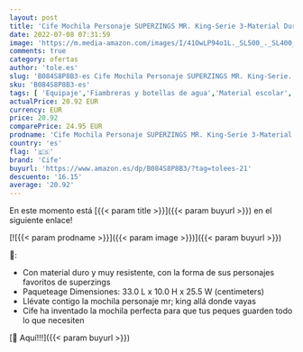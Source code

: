 ```yaml
---
layout: post
title: 'Cife Mochila Personaje SUPERZINGS MR. King-Serie 3-Material Duro y Resistente-Guarda Todo lo Necesario y llévala contigo a Cualquier Parte  Colores  42069 '
date: 2022-07-08 07:31:59
image: 'https://m.media-amazon.com/images/I/41OwLP94o1L._SL500_._SL400_.jpg'
comments: true
category: ofertas
author: 'tole.es'
slug: 'B084S8P8B3-es Cife Mochila Personaje SUPERZINGS MR. King-Serie...'
sku: 'B084S8P8B3-es'
tags: [ 'Equipaje','Fiambreras y botellas de agua','Material escolar','Material escolar y educativo','Mochilas','Mochilas infantiles','Oficina y papelería','cife','mochila','🇪🇸', ]
actualPrice: 20.92 EUR
currency: EUR
price: 20.92
comparePrice: 24.95 EUR
prodname: 'Cife Mochila Personaje SUPERZINGS MR. King-Serie 3-Material Duro y Resistente-Guarda Todo lo Necesario y llévala contigo a Cualquier Parte  Colores  42069 '
country: 'es'
flag: '🇪🇸'
brand: 'Cife'
buyurl: 'https://www.amazon.es/dp/B084S8P8B3/?tag=tolees-21'
descuento: '16.15'
average: '20.92'
---
```


En este momento está [{{< param title >}}]({{< param buyurl >}}) en el siguiente enlace!

[![{{< param prodname >}}]({{< param image >}})]({{< param buyurl >}})

🔎:

- Con material duro y muy resistente, con la forma de sus personajes favoritos de superzings
- Paqueteage Dimensiones: 33.0 L x 10.0 H x 25.5 W (centimeters)
- Llévate contigo la mochila personaje mr; king allá donde vayas
- Cife ha inventado la mochila perfecta para que tus peques guarden todo lo que necesiten

[🛒 Aquí!!!]({{< param buyurl >}})

